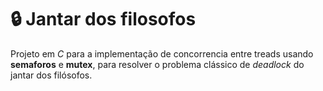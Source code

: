 # :lock: Jantar dos filosofos

Projeto em *C* para a implementação de concorrencia entre treads usando **semaforos** e **mutex**, para resolver o problema clássico de *deadlock* do jantar dos filósofos.
